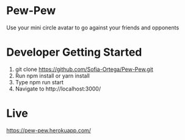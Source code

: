 # Pew-Pew
Use your mini circle avatar to go against your friends and opponents

# Developer Getting Started 
1. git clone https://github.com/Sofia-Ortega/Pew-Pew.git
2. Run npm install or yarn install
3. Type npm run start
4. Navigate to http://localhost:3000/

# Live
https://pew-pew.herokuapp.com/
